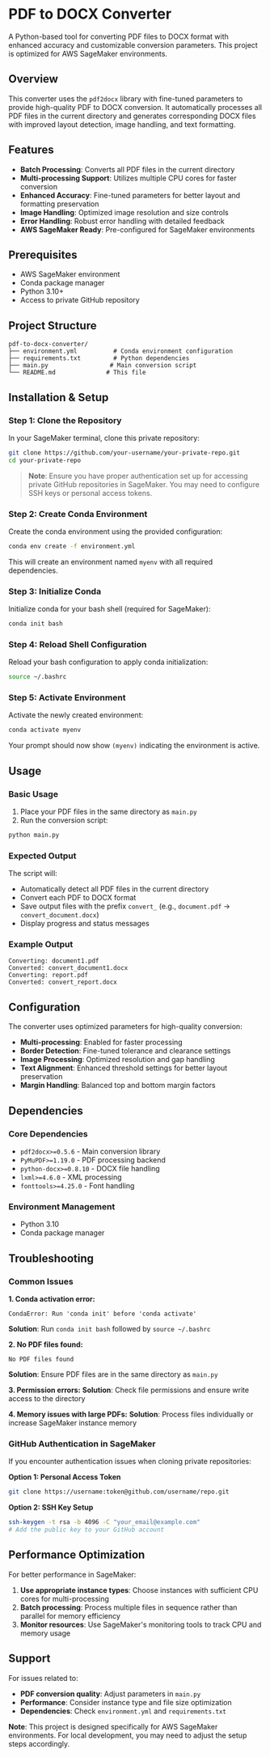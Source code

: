 # PDF to DOCX Converter

A Python-based tool for converting PDF files to DOCX format with enhanced accuracy and customizable conversion parameters. This project is optimized for AWS SageMaker environments.

## Overview

This converter uses the `pdf2docx` library with fine-tuned parameters to provide high-quality PDF to DOCX conversion. It automatically processes all PDF files in the current directory and generates corresponding DOCX files with improved layout detection, image handling, and text formatting.

## Features

- **Batch Processing**: Converts all PDF files in the current directory
- **Multi-processing Support**: Utilizes multiple CPU cores for faster conversion
- **Enhanced Accuracy**: Fine-tuned parameters for better layout and formatting preservation
- **Image Handling**: Optimized image resolution and size controls
- **Error Handling**: Robust error handling with detailed feedback
- **AWS SageMaker Ready**: Pre-configured for SageMaker environments

## Prerequisites

- AWS SageMaker environment
- Conda package manager
- Python 3.10+
- Access to private GitHub repository

## Project Structure

```
pdf-to-docx-converter/
├── environment.yml          # Conda environment configuration
├── requirements.txt         # Python dependencies
├── main.py                 # Main conversion script
└── README.md              # This file
```

## Installation & Setup

### Step 1: Clone the Repository

In your SageMaker terminal, clone this private repository:

```bash
git clone https://github.com/your-username/your-private-repo.git
cd your-private-repo
```

> **Note**: Ensure you have proper authentication set up for accessing private GitHub repositories in SageMaker. You may need to configure SSH keys or personal access tokens.

### Step 2: Create Conda Environment

Create the conda environment using the provided configuration:

```bash
conda env create -f environment.yml
```

This will create an environment named `myenv` with all required dependencies.

### Step 3: Initialize Conda

Initialize conda for your bash shell (required for SageMaker):

```bash
conda init bash
```

### Step 4: Reload Shell Configuration

Reload your bash configuration to apply conda initialization:

```bash
source ~/.bashrc
```

### Step 5: Activate Environment

Activate the newly created environment:

```bash
conda activate myenv
```

Your prompt should now show `(myenv)` indicating the environment is active.

## Usage

### Basic Usage

1. Place your PDF files in the same directory as `main.py`
2. Run the conversion script:

```bash
python main.py
```

### Expected Output

The script will:

- Automatically detect all PDF files in the current directory
- Convert each PDF to DOCX format
- Save output files with the prefix `convert_` (e.g., `document.pdf` → `convert_document.docx`)
- Display progress and status messages

### Example Output

```
Converting: document1.pdf
Converted: convert_document1.docx
Converting: report.pdf
Converted: convert_report.docx
```

## Configuration

The converter uses optimized parameters for high-quality conversion:

- **Multi-processing**: Enabled for faster processing
- **Border Detection**: Fine-tuned tolerance and clearance settings
- **Image Processing**: Optimized resolution and gap handling
- **Text Alignment**: Enhanced threshold settings for better layout preservation
- **Margin Handling**: Balanced top and bottom margin factors

## Dependencies

### Core Dependencies

- `pdf2docx>=0.5.6` - Main conversion library
- `PyMuPDF>=1.19.0` - PDF processing backend
- `python-docx>=0.8.10` - DOCX file handling
- `lxml>=4.6.0` - XML processing
- `fonttools>=4.25.0` - Font handling

### Environment Management

- Python 3.10
- Conda package manager

## Troubleshooting

### Common Issues

**1. Conda activation error:**

```
CondaError: Run 'conda init' before 'conda activate'
```

**Solution**: Run `conda init bash` followed by `source ~/.bashrc`

**2. No PDF files found:**

```
No PDF files found
```

**Solution**: Ensure PDF files are in the same directory as `main.py`

**3. Permission errors:**
**Solution**: Check file permissions and ensure write access to the directory

**4. Memory issues with large PDFs:**
**Solution**: Process files individually or increase SageMaker instance memory

### GitHub Authentication in SageMaker

If you encounter authentication issues when cloning private repositories:

**Option 1: Personal Access Token**

```bash
git clone https://username:token@github.com/username/repo.git
```

**Option 2: SSH Key Setup**

```bash
ssh-keygen -t rsa -b 4096 -C "your_email@example.com"
# Add the public key to your GitHub account
```

## Performance Optimization

For better performance in SageMaker:

1. **Use appropriate instance types**: Choose instances with sufficient CPU cores for multi-processing
2. **Batch processing**: Process multiple files in sequence rather than parallel for memory efficiency
3. **Monitor resources**: Use SageMaker's monitoring tools to track CPU and memory usage

## Support

For issues related to:

- **PDF conversion quality**: Adjust parameters in `main.py`
- **Performance**: Consider instance type and file size optimization
- **Dependencies**: Check `environment.yml` and `requirements.txt`

**Note**: This project is designed specifically for AWS SageMaker environments. For local development, you may need to adjust the setup steps accordingly.
